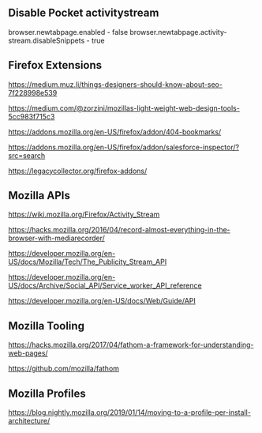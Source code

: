 ## Disable Pocket activitystream
browser.newtabpage.enabled - false
browser.newtabpage.activity-stream.disableSnippets - true


## Firefox Extensions
https://medium.muz.li/things-designers-should-know-about-seo-7f228998e539

https://medium.com/@zorzini/mozillas-light-weight-web-design-tools-5cc983f715c3

https://addons.mozilla.org/en-US/firefox/addon/404-bookmarks/

https://addons.mozilla.org/en-US/firefox/addon/salesforce-inspector/?src=search

https://legacycollector.org/firefox-addons/

## Mozilla APIs
https://wiki.mozilla.org/Firefox/Activity_Stream

https://hacks.mozilla.org/2016/04/record-almost-everything-in-the-browser-with-mediarecorder/

https://developer.mozilla.org/en-US/docs/Mozilla/Tech/The_Publicity_Stream_API

https://developer.mozilla.org/en-US/docs/Archive/Social_API/Service_worker_API_reference

https://developer.mozilla.org/en-US/docs/Web/Guide/API

## Mozilla Tooling
https://hacks.mozilla.org/2017/04/fathom-a-framework-for-understanding-web-pages/

https://github.com/mozilla/fathom

## Mozilla Profiles
https://blog.nightly.mozilla.org/2019/01/14/moving-to-a-profile-per-install-architecture/